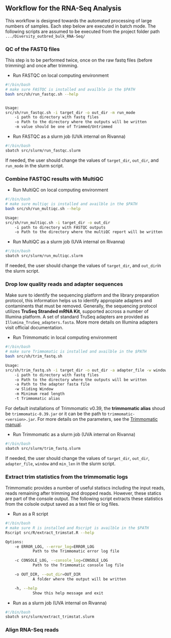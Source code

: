 ## Workflow for the RNA-Seq Analysis

This workflow is designed towards the automated processing of large numbers of samples. Each step below are executed in batch mode.
The following scripts are assumed to be executed from the project folder path `.../Diversity_outbred_bulk_RNA-Seq/`

### QC of the FASTQ files

This step is to be performed twice, once on the raw fastq files (before trimming) and once after trimming.

* Run FASTQC on local computing environment

```bash
#!/bin/bash
# make sure FASTQC is installed and availble in the $PATH
bash src/sh/run_fastqc.sh --help


Usage: 
src/sh/run_fastqc.sh -i target_dir -o out_dir -m run_mode
    -i path to directory with fastq files
    -o Path to the directory where the outputs will be written
    -m value should be one of Trimmed/Untrimmed
```

* Run FASTQC as a slurm job (UVA internal on Rivanna)

```bash
#!/bin/bash
sbatch src/slurm/run_fastqc.slurm
```
If needed, the user should change the values of  `target_dir`, `out_dir`, and `run_mode` in the slurm script.

### Combine FASTQC results with MultiQC

* Run MultiQC on local computing environment

```bash
#!/bin/bash
# make sure multiqc is installed and availble in the $PATH
bash src/sh/run_multiqc.sh --help

Usage: 
src/sh/run_multiqc.sh -i target_dir -o out_dir
    -i path to directory with FASTQC outputs
    -o Path to the directory where the multiQC report will be written
```
    
* Run MultiQC as a slurm job (UVA internal on Rivanna)

```bash
#!/bin/bash
sbatch src/slurm/run_multiqc.slurm
```
If needed, the user should change the values of  `target_dir`, and `out_dir`in the slurm script.

### Drop low quality reads and adapter sequences

Make sure to identify the sequencing platform and the library preparation protocol, this information helps us to identify appropiate adapters and contaminents that must be removed. Generally, the sequencing protocol utilizes **TruSeq Stranded mRNA Kit**, supported accross a number of Illumina platform. A set of standard TruSeq adapters are provided as `Illumina_TruSeq_adapters.fasta`. More more details on Illumina adapters visit official documentation. 

* Run Trimmomatic in local computing environment

```bash
#!/bin/bash
# make sure Trimmomatic is installed and availble in the $PATH
bash src/sh/trim_fastq.sh

Usage: 
src/sh/trim_fastq.sh -i target_dir -o out_dir -a adapter_file -w window -m min_len
    -i path to directory with fastq files
    -o Path to the directory where the outputs will be written
    -a Path to the adapter fasta file
    -w Sliding Window
    -m Minimum read length
    -t Trimmomatic alias
```

For default installations of Trimmomatic v0.39, the **trimmomatic alias** shoud be `trimmomatic-0.39.jar` or it can be the path to `trimmomatic-<version>.jar`. For more details on the parameters, see the [Trimmomatic manual](http://www.usadellab.org/cms/?page=trimmomatic).

* Run Trimmomatic as a slurm job (UVA internal on Rivanna)

```bash
#!/bin/bash
sbatch src/slurm/trim_fastq.slurm
```
If needed, the user should change the values of  `target_dir`, `out_dir`, `adapter_file`, `window` and `min_len` in the slurm script.

### Extract trim statistics from the trimmomatic logs

Trimmomatic provides a number of useful statiscs including the input reads, reads remaining after trimming and dropped reads. However, these statics are part of the console output. 
The following script extracts these statistics from the colsole output saved as a text file or log files.

* Run as a R script

```bash
#!/bin/bash
# make sure R is installed and Rscript is availble in the $PATH
Rscript src/R/extract_trimstat.R --help

Options:
    -e ERROR_LOG, --error_log=ERROR_LOG
            Path to the Trimmomatic error log file

    -c CONSOLE_LOG, --console_log=CONSOLE_LOG
            Path to the Trimmomatic console log file

    -o OUT_DIR, --out_dir=OUT_DIR
            A folder where the output will be written

    -h, --help
            Show this help message and exit

```

* Run as a slurm job (UVA internal on Rivanna)

```bash
#!/bin/bash
sbatch src/slurm/extract_trimstat.slurm
```

### Align RNA-Seq reads
